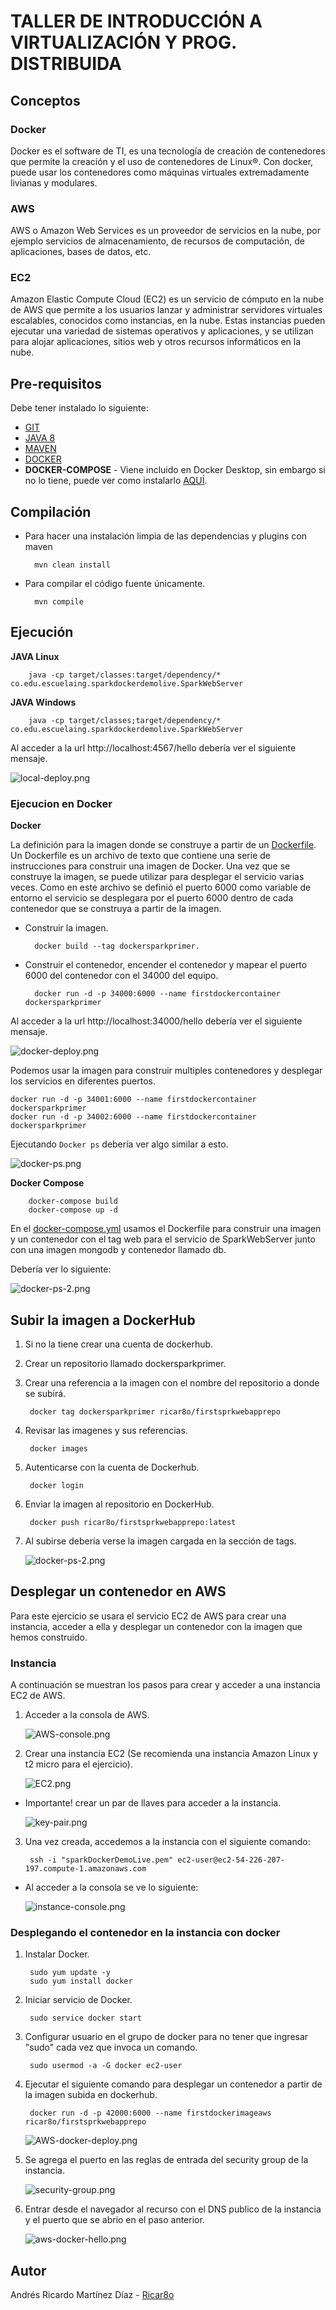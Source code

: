 # TALLER DE INTRODUCCIÓN A VIRTUALIZACIÓN Y PROG. DISTRIBUIDA

## Conceptos

### Docker
Docker es el software de TI, es una tecnología de creación de contenedores que permite la creación y el uso de contenedores de Linux®. Con docker, puede usar los contenedores como máquinas virtuales extremadamente livianas y modulares.

### AWS
AWS o Amazon Web Services es un proveedor de servicios en la nube, por ejemplo servicios de almacenamiento, de recursos de computación, de aplicaciones, bases de datos, etc.


### EC2
Amazon Elastic Compute Cloud (EC2) es un servicio de cómputo en la nube de AWS que permite a los usuarios lanzar y administrar servidores virtuales escalables, conocidos como instancias, en la nube. Estas instancias pueden ejecutar una variedad de sistemas operativos y aplicaciones, y se utilizan para alojar aplicaciones, sitios web y otros recursos informáticos en la nube.


## Pre-requisitos

Debe tener instalado lo siguiente:

* [GIT](https://git-scm.com/book/es/v2/Inicio---Sobre-el-Control-de-Versiones-Instalación-de-Git)
* [JAVA 8](https://www.java.com/es/download/)
* [MAVEN](https://maven.apache.org)
* [DOCKER](https://www.docker.com/)
* **DOCKER-COMPOSE** - Viene incluido en Docker Desktop, sin embargo si no lo tiene, puede ver como instalarlo [AQUÍ](https://docs.docker.com/compose/install/).

## Compilación

* Para hacer una instalación limpia de las dependencias y plugins con maven

        mvn clean install

* Para compilar el código fuente únicamente.

        mvn compile

## Ejecución

**JAVA Linux**

        java -cp target/classes:target/dependency/* co.edu.escuelaing.sparkdockerdemolive.SparkWebServer

**JAVA Windows**

        java -cp target/classes;target/dependency/* co.edu.escuelaing.sparkdockerdemolive.SparkWebServer

Al acceder a la url http://localhost:4567/hello debería ver el siguiente mensaje.

![local-deploy.png](img/local-deploy.png)

### Ejecucion en Docker

**Docker**

La definición para la imagen donde se construye a partir de un [Dockerfile](Dockerfile). Un Dockerfile es un archivo de texto que contiene una serie de instrucciones para construir una imagen de Docker. Una vez que se construye la imagen, se puede utilizar para desplegar el servicio varias veces.
Como en este archivo se definió el puerto 6000 como variable de entorno el servicio se desplegara por el puerto 6000 dentro de cada contenedor que se construya a partir de la imagen.

* Construir la imagen.

        docker build --tag dockersparkprimer.

* Construir el contenedor, encender el contenedor y mapear el puerto 6000 del contenedor con el 34000 del equipo.

        docker run -d -p 34000:6000 --name firstdockercontainer dockersparkprimer

Al acceder a la url http://localhost:34000/hello debería ver el siguiente mensaje.

![docker-deploy.png](img/docker-deploy.png)


Podemos usar la imagen para construir multiples contenedores y desplegar los servicios en diferentes puertos.

    docker run -d -p 34001:6000 --name firstdockercontainer dockersparkprimer
    docker run -d -p 34002:6000 --name firstdockercontainer dockersparkprimer


Ejecutando `Docker ps` debería ver algo similar a esto.

![docker-ps.png](img/docker-ps.png)


**Docker Compose**

        docker-compose build
        docker-compose up -d

En el [docker-compose.yml](docker-compose.yml) usamos el Dockerfile para construir una imagen y un contenedor con el tag web para el servicio de SparkWebServer junto con una imagen mongodb y contenedor llamado db.

Debería ver lo siguiente:

![docker-ps-2.png](img/docker-ps-2.png)


## Subir la imagen a DockerHub

1. Si no la tiene crear una cuenta de dockerhub.
2. Crear un repositorio llamado dockersparkprimer.
3. Crear una referencia a la imagen con el nombre del repositorio a donde se subirá.

        docker tag dockersparkprimer ricar8o/firstsprkwebapprepo

4. Revisar las imagenes y sus referencias.

        docker images

5. Autenticarse con la cuenta de Dockerhub.

        docker login

6. Enviar la imagen al repositorio en DockerHub.

        docker push ricar8o/firstsprkwebapprepo:latest

7. Al subirse debería verse la imagen cargada en la sección de tags.

    ![docker-ps-2.png](img/docker-hub-tags.png)


## Desplegar un contenedor en AWS

Para este ejercicio se usara el servicio EC2 de AWS para crear una instancia, acceder a ella y desplegar un contenedor con la imagen que hemos construido.

### Instancia

A continuación se muestran los pasos para crear y acceder a una instancia EC2 de AWS.

1. Acceder a la consola de AWS.

    ![AWS-console.png](img/AWS-console.png)

2. Crear una instancia EC2 (Se recomienda una instancia Amazon Linux y t2 micro para el ejercicio).

    ![EC2.png](img/EC2.png)

*  Importante! crear un par de llaves para acceder a la instancia.

    ![key-pair.png](img/key-pair.png)

3. Una vez creada, accedemos a la instancia con el siguiente comando:

        ssh -i "sparkDockerDemoLive.pem" ec2-user@ec2-54-226-207-197.compute-1.amazonaws.com


* Al acceder a la consola se ve lo siguiente:

    ![instance-console.png](img/instance-console.png)


###  Desplegando el contenedor en la instancia con docker

1. Instalar Docker.

        sudo yum update -y
        sudo yum install docker

2. Iniciar servicio de Docker.

        sudo service docker start

3. Configurar usuario en el grupo de docker para no tener que ingresar "sudo" cada vez que invoca un comando.

        sudo usermod -a -G docker ec2-user

4. Ejecutar el siguiente comando para desplegar un contenedor a partir de la imagen subida en dockerhub.

        docker run -d -p 42000:6000 --name firstdockerimageaws ricar8o/firstsprkwebapprepo


    ![AWS-docker-deploy.png](img/AWS-docker-deploy.png)

5. Se agrega el puerto en las reglas de entrada del security group de la instancia.

    ![security-group.png](img/security-group.png)

6. Entrar desde el navegador al recurso con el DNS publico de la instancia y el puerto que se abrio en el paso anterior.

    ![aws-docker-hello.png](img/aws-docker-hello.png)


## Autor

Andrés Ricardo Martínez Díaz - [Ricar8o](https://github.com/Ricar8o)